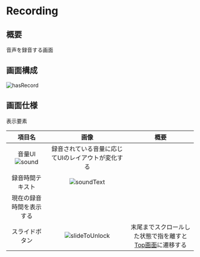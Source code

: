 # Recording

## 概要
音声を録音する画面

## 画面構成

![hasRecord](https://user-images.githubusercontent.com/42649032/195520302-1f49976c-2794-4660-a99b-235e90310836.png)

## 画面仕様
表示要素

|項目名|画像|概要|
|:--:|:--:|:--:|
|音量UI![sound](https://user-images.githubusercontent.com/42649032/195520893-564ccc34-3db3-4779-baf3-d2a12e824f2a.png)|録音されている音量に応じてUIのレイアウトが変化する|
|録音時間テキスト|![soundText](https://user-images.githubusercontent.com/42649032/195520890-916e0040-ded0-4db2-ad46-129b6f8a150c.png)
|現在の録音時間を表示する|
|スライドボタン|![slideToUnlock](https://user-images.githubusercontent.com/42649032/195520894-65db7691-1870-4d31-98fa-97c890c4523a.png)|末尾までスクロールした状態で指を離すと[Top画面](Document/Standby.md)に遷移する|




